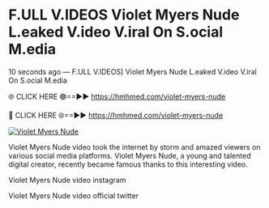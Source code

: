 # F.ULL V.IDEOS Violet Myers Nude L.eaked V.ideo V.iral On S.ocial M.edia

10 seconds ago — F.ULL V.IDEOS] Violet Myers Nude L.eaked V.ideo V.iral On S.ocial M.edia

🌐 CLICK HERE 🟢==►► https://hmhmed.com/violet-myers-nude

🔴 CLICK HERE 🌐==►► https://hmhmed.com/violet-myers-nude

[![Violet Myers Nude](https://i.imgur.com/dJHk4Zq.gif)](https://hmhmed.com/violet-myers-nude)

Violet Myers Nude video took the internet by storm and amazed viewers on various social media platforms. Violet Myers Nude, a young and talented digital creator, recently became famous thanks to this interesting video.

Violet Myers Nude video instagram

Violet Myers Nude video official twitter